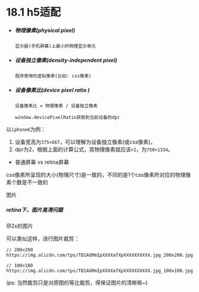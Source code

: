 # 18.1 h5适配

- ##### 物理像素(physical pixel)

  ```
  显示器(手机屏幕)上最小的物理显示单元
  ```

- ##### 设备独立像素(density-independent pixel)

  ```
  程序使用的虚拟像素(比如: css像素)
  ```

- ##### 设备像素比(device pixel ratio )

  ```设备像素比 = 物理像素 / 设备独立像素
  设备像素比 = 物理像素 / 设备独立像素
  
  window.devicePixelRatio获取到当前设备的dpr
  ```

以`iphone6`为例：

1. 设备宽高为`375×667`，可以理解为设备独立像素(或css像素)。
2. dpr为2，根据上面的计算公式，其物理像素就应该`×2`，为`750×1334`。



- 普通屏幕 vs retina屏幕

css像素所呈现的大小(物理尺寸)是一致的，不同的是1个css像素所对应的物理像素个数是不一致的



图片



##### retina下，图片高清问题

@2x的图片

可以类似这样，进行图片裁剪：

```
// 200×200
https://img.alicdn.com/tps/TB1AGMmIpXXXXafXpXXXXXXXXXX.jpg_200x200.jpg

// 100×100
https://img.alicdn.com/tps/TB1AGMmIpXXXXafXpXXXXXXXXXX.jpg_100x100.jpg
```

(ps: 当然裁剪只是对原图的等比裁剪，得保证图片的清晰嘛~)